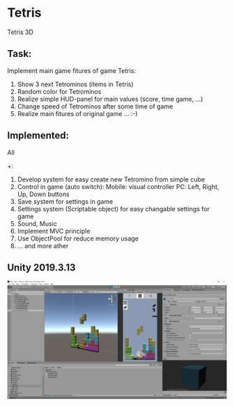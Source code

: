 # Tetris
Tetris 3D

## Task:
Implement main game fitures of game Tetris:
1) Show 3 next Tetrominos (items in Tetris)
2) Random color for Tetrominos
3) Realize simple HUD-panel for main values (score, time game, ...)
4) Change speed of Tetrominos after some time of game
5) Realize main fitures of original game ... :-)

## Implemented:
All

+:
1) Develop system for easy create new Tetromino from simple cube
2) Control in game (auto switch):
    Mobile: visual controller
    PC: Left, Right, Up, Down buttons
3) Save system for settings in game
4) Settings system (Scriptable object) for easy changable settings for game
4) Sound, Music
5) Implement MVC principle
6) Use ObjectPool for reduce memory usage
7) ... and more ather

## Unity 2019.3.13

![Tetris](screenshot.png)